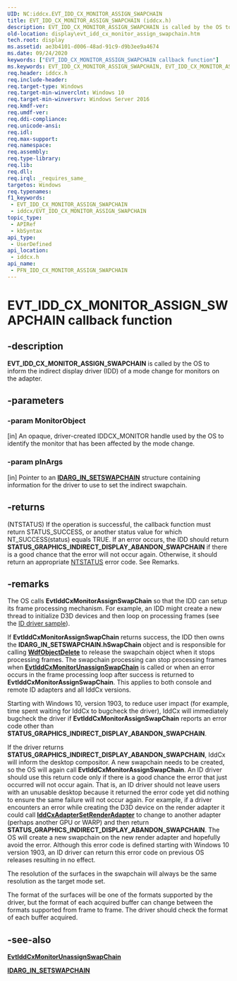 ```yaml
---
UID: NC:iddcx.EVT_IDD_CX_MONITOR_ASSIGN_SWAPCHAIN
title: EVT_IDD_CX_MONITOR_ASSIGN_SWAPCHAIN (iddcx.h)
description: EVT_IDD_CX_MONITOR_ASSIGN_SWAPCHAIN is called by the OS to inform the driver of a mode change for monitors on the adapter.
old-location: display\evt_idd_cx_monitor_assign_swapchain.htm
tech.root: display
ms.assetid: ae3b4101-d006-48ad-91c9-d9b3ee9a4674
ms.date: 09/24/2020
keywords: ["EVT_IDD_CX_MONITOR_ASSIGN_SWAPCHAIN callback function"]
ms.keywords: EVT_IDD_CX_MONITOR_ASSIGN_SWAPCHAIN, EVT_IDD_CX_MONITOR_ASSIGN_SWAPCHAIN callback, EvtIddCxMonitorAssignSwapchain, EvtIddCxMonitorAssignSwapchain callback function [Display Devices], PFN_IDD_CX_MONITOR_ASSIGN_SWAPCHAIN, PFN_IDD_CX_MONITOR_ASSIGN_SWAPCHAIN callback function pointer [Display Devices], display.evt_idd_cx_monitor_assign_swapchain, iddcx/EvtIddCxMonitorAssignSwapchain
req.header: iddcx.h
req.include-header: 
req.target-type: Windows
req.target-min-winverclnt: Windows 10
req.target-min-winversvr: Windows Server 2016
req.kmdf-ver: 
req.umdf-ver: 
req.ddi-compliance: 
req.unicode-ansi: 
req.idl: 
req.max-support: 
req.namespace: 
req.assembly: 
req.type-library: 
req.lib: 
req.dll: 
req.irql: _requires_same_
targetos: Windows
req.typenames: 
f1_keywords:
 - EVT_IDD_CX_MONITOR_ASSIGN_SWAPCHAIN
 - iddcx/EVT_IDD_CX_MONITOR_ASSIGN_SWAPCHAIN
topic_type:
 - APIRef
 - kbSyntax
api_type:
 - UserDefined
api_location:
 - iddcx.h
api_name:
 - PFN_IDD_CX_MONITOR_ASSIGN_SWAPCHAIN
---
```


# EVT_IDD_CX_MONITOR_ASSIGN_SWAPCHAIN callback function

## -description

**EVT_IDD_CX_MONITOR_ASSIGN_SWAPCHAIN** is called by the OS to inform the indirect display driver (IDD) of a mode change for monitors on the adapter.

## -parameters

### -param MonitorObject

[in] An opaque, driver-created IDDCX_MONITOR handle used by the OS to identify the monitor that has been affected by the mode change.

### -param pInArgs

[in] Pointer to an [**IDARG_IN_SETSWAPCHAIN**](ns-iddcx-idarg_in_setswapchain.md) structure containing information for the driver to use to set the indirect swapchain.

## -returns

(NTSTATUS) If the operation is successful, the callback function must return STATUS_SUCCESS, or another status value for which NT_SUCCESS(status) equals TRUE. If an error occurs, the IDD should return **STATUS_GRAPHICS_INDIRECT_DISPLAY_ABANDON_SWAPCHAIN** if there is a good chance that the error will not occur again. Otherwise, it should return an appropriate [NTSTATUS](/windows-hardware/drivers/kernel/ntstatus-values) error code. See Remarks.

## -remarks

The OS calls **EvtIddCxMonitorAssignSwapChain** so that the IDD can setup its frame processing mechanism. For example, an IDD might create a new thread to initialize D3D devices and then loop on processing frames (see the [ID driver sample](https://github.com/microsoft/Windows-driver-samples/tree/master/video/IndirectDisplay)).

If **EvtIddCxMonitorAssignSwapChain** returns success, the IDD then owns the **IDARG_IN_SETSWAPCHAIN.hSwapChain** object and is responsible for calling [**WdfObjectDelete**](../wdfobject/nf-wdfobject-wdfobjectdelete.md) to release the swapchain object when it stops processing frames. The swapchain processing can stop processing frames when [**EvtIddCxMonitorUnassignSwapChain**](./nc-iddcx-evt_idd_cx_monitor_unassign_swapchain.md) is called or when an error occurs in the frame processing loop after success is returned to **EvtIddCxMonitorAssignSwapChain**. This applies to both console and remote ID adapters and all IddCx versions.

Starting with Windows 10, version 1903, to reduce user impact (for example, time spent waiting for IddCx to bugcheck the driver), IddCx will immediately
bugcheck the driver if **EvtIddCxMonitorAssignSwapChain** reports an error code other than **STATUS_GRAPHICS_INDIRECT_DISPLAY_ABANDON_SWAPCHAIN**.  

If the driver returns **STATUS_GRAPHICS_INDIRECT_DISPLAY_ABANDON_SWAPCHAIN**, IddCx will inform the desktop compositor. A new swapchain needs to be created, so the OS will again call **EvtIddCxMonitorAssignSwapChain**. An ID driver should use this return code only if there is a good chance the error that just occurred will not occur again. That is, an ID driver should not leave users with an unusable desktop because it returned the error code yet did nothing to ensure the same failure will not occur again. For example, if a driver encounters an error while creating the D3D device on the render adapter it could call [**IddCxAdapterSetRenderAdapter**](./nf-iddcx-iddcxadaptersetrenderadapter.md) to change to another adapter (perhaps another GPU or WARP) and then return **STATUS_GRAPHICS_INDIRECT_DISPLAY_ABANDON_SWAPCHAIN**. The OS will create a new swapchain on the new render adapter and hopefully avoid the error. Although this error code is defined starting with Windows 10 version 1903, an ID driver can return this error code on previous OS releases resulting in no effect.

The resolution of the surfaces in the swapchain will always be the same resolution as the target mode set.

The format of the surfaces will be one of the formats supported by the driver, but the format of each acquired buffer can change between the formats supported from frame to frame. The driver should check the format of each buffer acquired.

## -see-also

[**EvtIddCxMonitorUnassignSwapChain**](./nc-iddcx-evt_idd_cx_monitor_unassign_swapchain.md)

[**IDARG_IN_SETSWAPCHAIN**](ns-iddcx-idarg_in_setswapchain.md)